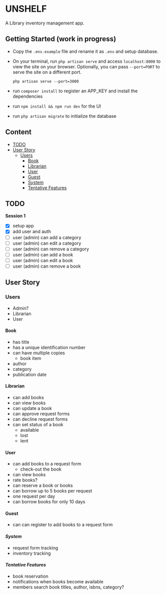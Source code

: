 # UNSHELF

A Library inventory management app.

## Getting Started (work in progress)

-   Copy the `.env.example` file and rename it as `.env` and setup database.
-   On your terminal, run `php artisan serve` and access `localhost:8000` to
    view the site on your browser. Optionally, you can pass `--port=PORT` to
    serve the site on a different port.

        php artisan serve --port=3000

-   run `composer install` to register an APP_KEY and install the dependencies
-   run `npm install && npm run dev` for the UI
-   run `php artisan migrate` to initialize the database

## Content

-   [TODO](#todo)
-   [User Story](#user-story)
    -   [Users](#users)
        -   [Book](#book)
        -   [Librarian](#librarian)
        -   [User](#user)
        -   [Guest](#guest)
        -   [System](#system)
        -   [Tentative Features](#tentative-features)

## TODO

**Session 1**

-   [x] setup app
-   [x] add user and auth
-   [ ] user (admin) can add a category
-   [ ] user (admin) can edit a category
-   [ ] user (admin) can remove a category
-   [ ] user (admin) can add a book
-   [ ] user (admin) can edit a book
-   [ ] user (admin) can remove a book

## User Story

### Users

-   Admin?
-   Librarian
-   User

#### Book

-   has title
-   has a unique identification number
-   can have multiple copies
    -   book item
-   author
-   category
-   publication date

#### Librarian

-   can add books
-   can view books
-   can update a book
-   can approve request forms
-   can decline request forms
-   can set status of a book
    -   available
    -   lost
    -   lent

#### User

-   can add books to a request form
    -   check-out the book
-   can view books
-   rate books?
-   can reserve a book or books
-   can borrow up to 5 books per request
-   one request per day
-   can borrow books for only 10 days

#### Guest

-   can can register to add books to a request form

#### _System_

-   request form tracking
-   inventory tracking

#### _Tentative Features_

-   book reservation
-   notifications when books become available
-   members search book titles, author, isbns, category?

